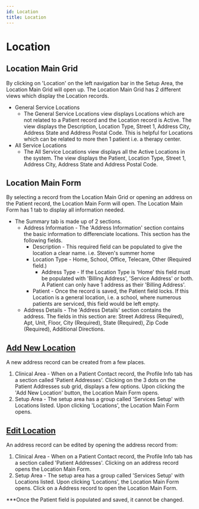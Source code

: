 ```yaml
---
id: Location
title: Location
---
```


# Location 

## Location Main Grid
By clicking on 'Location' on the left navigation bar in the Setup Area, the Location Main Grid will open up. The Location Main Grid has 2 different views which display the Location records.
- General Service Locations
    - The General Service Locations view displays Locations which are not related to a Patient record and the Location record is Active. The view displays the Description, Location Type, Street 1, Address City, Address State and Address Postal Code. This is helpful for Locations which can be related to more then 1 patient i.e. a therapy center. 
- All Service Locations
    - The All Service Locations view displays all the Active Locations in the system. The view displays the Patient, Location Type, Street 1, Address City, Address State and Address Postal Code. 

## Location Main Form
By selecting a record from the Location Main Grid or opening an address on the Patient record, the Location Main Form will open. The Location Main Form has 1 tab to display all information needed. 

- The Summary tab is made up of 2 sections.
    - Address Information - The 'Address Information' section contains the basic information to differenciate locations. This section has the following fields. 
        - Description - This required field can be populated to give the location a clear name. i.e. Steven's summer home
        - Location Type - Home, School, Office, Telecare, Other (Required field.)
            - Address Type - If the Location Type is 'Home' this field must be populated with 'Billing Address', 'Service Address' or both. A Patient can only have 1 address as their 'Billing Address'.
        - Patient - Once the record is saved, the Patient field locks. If this Location is a general location, i.e. a school, where numerous patients are serviced, this field would be left empty. 
    - Address Details - The 'Address Details' section contains the address. The fields in this section are: Street Address (Required), Apt, Unit, Floor, City (Required), State (Required), Zip Code (Required), Additional Directions.  

## <u> Add New Location </u> 

A new address record can be created from a few places. 
1. Clinical Area - When on a Patient Contact record, the Profile Info tab has a section called 'Patient Addresses'. Clicking on the 3 dots on the Patient Addresses sub grid, displays a few options. Upon clicking the 'Add New Location' button, the Location Main Form opens.
2. Setup Area - The setup area has a group called 'Services Setup' with Locations listed. Upon clicking 'Locations', the Location Main Form opens.

## <u> Edit Location </u> 

An address record can be edited by opening the address record from:  
1. Clinical Area - When on a Patient Contact record, the Profile Info tab has a section called 'Patient Addresses'. Clicking on an address record opens the Location Main Form.
2. Setup Area - The setup area has a group called 'Services Setup' with Locations listed. Upon clicking 'Locations', the Location Main Form opens. Click on a Address record to open the Location Main Form. 

***Once the Patient field is populated and saved, it cannot be changed. 